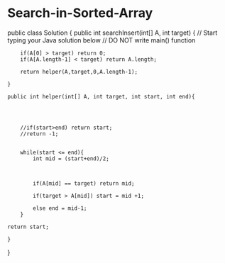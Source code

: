 Search-in-Sorted-Array
======================


public class Solution {
    public int searchInsert(int[] A, int target) {
        // Start typing your Java solution below
        // DO NOT write main() function
           
        if(A[0] > target) return 0;
        if(A[A.length-1] < target) return A.length;
        
        return helper(A,target,0,A.length-1);
        
    }
    
    public int helper(int[] A, int target, int start, int end){
        
        
       
        
        //if(start>end) return start;
        //return -1;
        
      
        while(start <= end){
            int mid = (start+end)/2;
            
       
        
            if(A[mid] == target) return mid;
            
            if(target > A[mid]) start = mid +1;
            
            else end = mid-1;
        }
        
    return start;
        
    }
}
       
     
        

        
        
    
       

